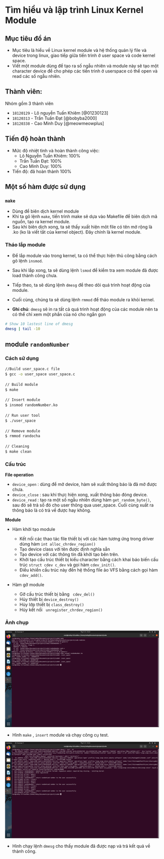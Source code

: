 # Tìm hiểu và lập trình Linux Kernel Module

## Mục tiêu đồ án

- Mục tiêu là hiểu về Linux kernel module và hệ thống quản lý file và device trong linux, giao tiếp giữa tiến trình ở user space và code kernel space. 
- Viết một module dùng để tạo ra số ngẫu nhiên và module này sẽ tạo một character device để cho phép các tiến trình ở userspace có thể open và read các số ngẫu nhiên.

## Thành viên:
Nhóm gồm 3 thành viên
- `18120129` - Lô nguyễn Tuấn Khiêm [@01230123]
- `18120313` - Trần Tuấn Đạt [@bobyba2000]
- `18120338` - Cao Minh Duy [@meowmeowplus]

## Tiến độ hoàn thành
- Mức độ nhiệt tình và hoàn thành công việc:
  * Lô Nguyễn Tuấn Khiêm: 100%
  * Trần Tuấn Đạt: 100%
  * Cao Minh Duy: 100%
- Tiến độ: đã hoàn thành 100%

## Một số hàm được sử dụng

### `make`
- Dùng để biên dịch kernel module
- Khi ta gõ lệnh `make`, tiến trình make sẽ dựa vào Makefile để biên dịch mã nguồn, tạo ra kernel module.
- Sau khi biên dịch xong, ta sẽ thấy xuất hiện môt file có tên mở rộng là .ko (ko là viết tắt của kernel object). Đây chính là kernel module.

### Tháo lắp module
- Để lắp module vào trong kernel, ta có thể thực hiện thủ công bằng cách gõ lệnh `insmod`. 
- Sau khi lắp xong, ta sẽ dùng lệnh `lsmod` để kiểm tra xem module đã được load thành công chưa. 
- Tiếp theo, ta sẽ dùng lệnh `dmesg` để theo dõi quá trình hoạt động của module. 
- Cuối cùng, chúng ta sẽ dùng lệnh `rmmod` để tháo module ra khỏi kernel.

- **Ghi chú**: `dmesg` sẽ in ra tất cả quá trình hoạt động của các module nên ta có thể chỉ xem một phần của nó cho ngắn gọn

```bash
# Show 10 lastest line of dmesg
dmesg | tail -10
```
## module `randomNumber`

### Cách sử dụng

```bash
//Build user_space.c file
$ gcc -o user_space user_space.c 

// Build module
$ make

// Insert module
$ insmod randomNumber.ko

// Run user tool 
$ ./user_space

// Remove module
$ rmmod randocha

// Cleaning
$ make clean
```
### Cấu trúc

**File operation**
- `device_open` : dùng để mở device, hàm sẽ xuất thông báo là đã mở được chưa.
- `device_close` : sau khi thực hiện xong, xuất thông báo đóng device.
- `device_read` : tạo ra một số ngẫu nhiên dùng hàm `get_random_byte()`, sau đó sẽ trả số đó cho user thông qua user_space. Cuối cùng xuất ra thông báo là có trả về được hay không.

**Module**

- Hàm khởi tạo module
  * Kết nối các thao tác file thiết bị với các hàm tương ứng trong driver dùng hàm `int alloc_chrdev_region()`
  * Tạo device class với tên được định nghĩa sẵn
  * Tạo device với các thông tin đã khởi tạo bên trên.
  * Khởi tạo cấu trúc thiết bị kiểu character bằng cách khai báo biến cấu trúc `struct cdev c_dev` và gọi hàm `cdev_init()`.
  * Điều khiển cấu trúc này đến hệ thống file ảo VFS bằng cách gọi hàm `cdev_add()`.

- Hàm gỡ module
  * Gỡ cấu trúc thiết bị bằng ` cdev_del()`
  * Hủy thiết bị `device_destroy()`
  * Hủy lớp thiết bị `class_destroy()`
  * Hủy kết nối ` unregister_chrdev_region()`

### Ảnh chụp 
![1](image/1.png)
- Hình `make` , `insert` module và chạy công cụ test.

![2](image/2.png)
- Hình chạy lệnh `dmesg` cho thấy module đã được nạp và trả kết quả về thành công.





